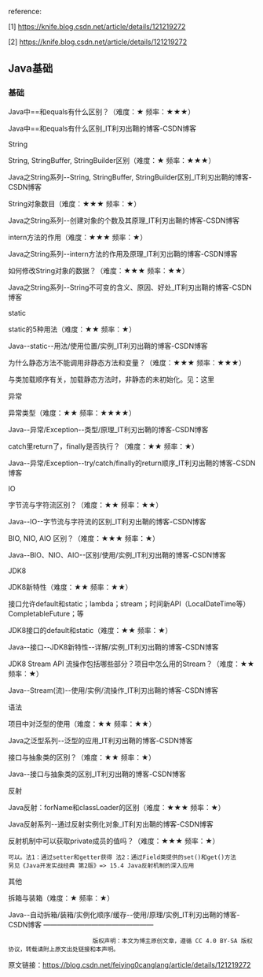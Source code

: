 reference:

[1] https://knife.blog.csdn.net/article/details/121219272

[2] https://knife.blog.csdn.net/article/details/121219272

## Java基础

### 基础

Java中==和equals有什么区别？（难度：★  频率：★★★）

Java中==和equals有什么区别_IT利刃出鞘的博客-CSDN博客

String

String, StringBuffer, StringBuilder区别（难度：★  频率：★★★）

Java之String系列--String, StringBuffer, StringBuilder区别_IT利刃出鞘的博客-CSDN博客

String对象数目（难度：★★★  频率：★）

Java之String系列--创建对象的个数及其原理_IT利刃出鞘的博客-CSDN博客

intern方法的作用（难度：★★★  频率：★）

Java之String系列--intern方法的作用及原理_IT利刃出鞘的博客-CSDN博客

如何修改String对象的数据？（难度：★★★  频率：★★）

Java之String系列--String不可变的含义、原因、好处_IT利刃出鞘的博客-CSDN博客

static

static的5种用法（难度：★★  频率：★）

Java--static--用法/使用位置/实例_IT利刃出鞘的博客-CSDN博客

为什么静态方法不能调用非静态方法和变量？（难度：★★★  频率：★★★）

与类加载顺序有关，加载静态方法时，非静态的未初始化。见：这里

异常

异常类型（难度：★★  频率：★★★★）

Java--异常/Exception--类型/原理_IT利刃出鞘的博客-CSDN博客

catch里return了，finally是否执行？（难度：★★  频率：★）

Java--异常/Exception--try/catch/finally的return顺序_IT利刃出鞘的博客-CSDN博客

IO

字节流与字符流区别？（难度：★★  频率：★★）

Java--IO--字节流与字符流的区别_IT利刃出鞘的博客-CSDN博客

BIO, NIO, AIO 区别？（难度：★★★  频率：★）

Java--BIO、NIO、AIO--区别/使用/实例_IT利刃出鞘的博客-CSDN博客

JDK8

JDK8新特性（难度：★★  频率：★★）

接口允许default和static；lambda；stream；时间新API（LocalDateTime等）CompletableFuture；等

JDK8接口的default和static（难度：★★  频率：★）

Java--接口--JDK8新特性--详解/实例_IT利刃出鞘的博客-CSDN博客

JDK8 Stream API 流操作包括哪些部分？项目中怎么用的Stream？（难度：★★  频率：★）

Java--Stream(流)--使用/实例/流操作_IT利刃出鞘的博客-CSDN博客

语法

项目中对泛型的使用（难度：★★  频率：★★）

Java之泛型系列--泛型的应用_IT利刃出鞘的博客-CSDN博客

接口与抽象类的区别？（难度：★★  频率：★）

Java--接口与抽象类的区别_IT利刃出鞘的博客-CSDN博客

反射

Java反射：forName和classLoader的区别（难度：★★★  频率：★）

Java反射系列--通过反射实例化对象_IT利刃出鞘的博客-CSDN博客

反射机制中可以获取private成员的值吗？（难度：★★★  频率：★）

    可以。法1：通过setter和getter获得 法2：通过Field类提供的set()和get()方法
    另见《Java开发实战经典 第2版》=> 15.4 Java反射机制的深入应用

其他

拆箱与装箱（难度：★  频率：★）

Java--自动拆箱/装箱/实例化顺序/缓存--使用/原理/实例_IT利刃出鞘的博客-CSDN博客
————————————————

                            版权声明：本文为博主原创文章，遵循 CC 4.0 BY-SA 版权协议，转载请附上原文出处链接和本声明。

原文链接：https://blog.csdn.net/feiying0canglang/article/details/121219272